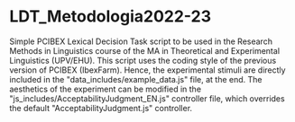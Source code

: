 # LDT_Metodologia2022-23
Simple PCIBEX Lexical Decision Task script to be used in the Research Methods in Linguistics course of the MA in Theoretical and Experimental Linguistics (UPV/EHU).
This script uses the coding style of the previous version of PCIBEX (IbexFarm). Hence, the experimental stimuli are directly included in the "data_includes/example_data.js" file, at the end. 
The aesthetics of the experiment can be modified in the "js_includes/AcceptabilityJudgment_EN.js" controller file, which overrides the default "AcceptabilityJudgment.js" controller.
